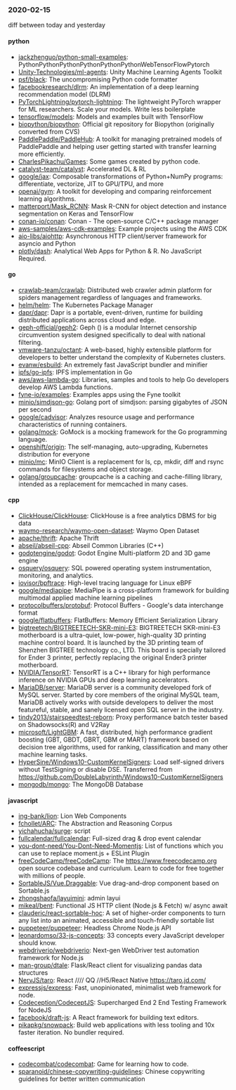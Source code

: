 ### 2020-02-15
diff between today and yesterday

#### python
* [jackzhenguo/python-small-examples](https://github.com/jackzhenguo/python-small-examples): PythonPythonPythonPythonPythonPythonWebTensorFlowPytorch
* [Unity-Technologies/ml-agents](https://github.com/Unity-Technologies/ml-agents): Unity Machine Learning Agents Toolkit
* [psf/black](https://github.com/psf/black): The uncompromising Python code formatter
* [facebookresearch/dlrm](https://github.com/facebookresearch/dlrm): An implementation of a deep learning recommendation model (DLRM)
* [PyTorchLightning/pytorch-lightning](https://github.com/PyTorchLightning/pytorch-lightning): The lightweight PyTorch wrapper for ML researchers. Scale your models. Write less boilerplate
* [tensorflow/models](https://github.com/tensorflow/models): Models and examples built with TensorFlow
* [biopython/biopython](https://github.com/biopython/biopython): Official git repository for Biopython (originally converted from CVS)
* [PaddlePaddle/PaddleHub](https://github.com/PaddlePaddle/PaddleHub): A toolkit for managing pretrained models of PaddlePaddle and helping user getting started with transfer learning more efficiently.  
* [CharlesPikachu/Games](https://github.com/CharlesPikachu/Games): Some games created by python code.
* [catalyst-team/catalyst](https://github.com/catalyst-team/catalyst): Accelerated DL & RL
* [google/jax](https://github.com/google/jax): Composable transformations of Python+NumPy programs: differentiate, vectorize, JIT to GPU/TPU, and more
* [openai/gym](https://github.com/openai/gym): A toolkit for developing and comparing reinforcement learning algorithms.
* [matterport/Mask_RCNN](https://github.com/matterport/Mask_RCNN): Mask R-CNN for object detection and instance segmentation on Keras and TensorFlow
* [conan-io/conan](https://github.com/conan-io/conan): Conan - The open-source C/C++ package manager
* [aws-samples/aws-cdk-examples](https://github.com/aws-samples/aws-cdk-examples): Example projects using the AWS CDK
* [aio-libs/aiohttp](https://github.com/aio-libs/aiohttp): Asynchronous HTTP client/server framework for asyncio and Python
* [plotly/dash](https://github.com/plotly/dash): Analytical Web Apps for Python & R. No JavaScript Required.

#### go
* [crawlab-team/crawlab](https://github.com/crawlab-team/crawlab): Distributed web crawler admin platform for spiders management regardless of languages and frameworks.
* [helm/helm](https://github.com/helm/helm): The Kubernetes Package Manager
* [dapr/dapr](https://github.com/dapr/dapr): Dapr is a portable, event-driven, runtime for building distributed applications across cloud and edge.
* [geph-official/geph2](https://github.com/geph-official/geph2): Geph () is a modular Internet censorship circumvention system designed specifically to deal with national filtering.
* [vmware-tanzu/octant](https://github.com/vmware-tanzu/octant): A web-based, highly extensible platform for developers to better understand the complexity of Kubernetes clusters.
* [evanw/esbuild](https://github.com/evanw/esbuild): An extremely fast JavaScript bundler and minifier
* [ipfs/go-ipfs](https://github.com/ipfs/go-ipfs): IPFS implementation in Go
* [aws/aws-lambda-go](https://github.com/aws/aws-lambda-go): Libraries, samples and tools to help Go developers develop AWS Lambda functions.
* [fyne-io/examples](https://github.com/fyne-io/examples): Examples apps using the Fyne toolkit
* [minio/simdjson-go](https://github.com/minio/simdjson-go): Golang port of simdjson: parsing gigabytes of JSON per second
* [google/cadvisor](https://github.com/google/cadvisor): Analyzes resource usage and performance characteristics of running containers.
* [golang/mock](https://github.com/golang/mock): GoMock is a mocking framework for the Go programming language.
* [openshift/origin](https://github.com/openshift/origin): The self-managing, auto-upgrading, Kubernetes distribution for everyone
* [minio/mc](https://github.com/minio/mc): MinIO Client is a replacement for ls, cp, mkdir, diff and rsync commands for filesystems and object storage.
* [golang/groupcache](https://github.com/golang/groupcache): groupcache is a caching and cache-filling library, intended as a replacement for memcached in many cases.

#### cpp
* [ClickHouse/ClickHouse](https://github.com/ClickHouse/ClickHouse): ClickHouse is a free analytics DBMS for big data
* [waymo-research/waymo-open-dataset](https://github.com/waymo-research/waymo-open-dataset): Waymo Open Dataset
* [apache/thrift](https://github.com/apache/thrift): Apache Thrift
* [abseil/abseil-cpp](https://github.com/abseil/abseil-cpp): Abseil Common Libraries (C++)
* [godotengine/godot](https://github.com/godotengine/godot): Godot Engine  Multi-platform 2D and 3D game engine
* [osquery/osquery](https://github.com/osquery/osquery): SQL powered operating system instrumentation, monitoring, and analytics.
* [iovisor/bpftrace](https://github.com/iovisor/bpftrace): High-level tracing language for Linux eBPF
* [google/mediapipe](https://github.com/google/mediapipe): MediaPipe is a cross-platform framework for building multimodal applied machine learning pipelines
* [protocolbuffers/protobuf](https://github.com/protocolbuffers/protobuf): Protocol Buffers - Google's data interchange format
* [google/flatbuffers](https://github.com/google/flatbuffers): FlatBuffers: Memory Efficient Serialization Library
* [bigtreetech/BIGTREETECH-SKR-mini-E3](https://github.com/bigtreetech/BIGTREETECH-SKR-mini-E3): BIGTREETECH SKR-mini-E3 motherboard is a ultra-quiet, low-power, high-quality 3D printing machine control board. It is launched by the 3D printing team of Shenzhen BIGTREE technology co., LTD. This board is specially tailored for Ender 3 printer, perfectly replacing the original Ender3 printer motherboard.
* [NVIDIA/TensorRT](https://github.com/NVIDIA/TensorRT): TensorRT is a C++ library for high performance inference on NVIDIA GPUs and deep learning accelerators.
* [MariaDB/server](https://github.com/MariaDB/server): MariaDB server is a community developed fork of MySQL server. Started by core members of the original MySQL team, MariaDB actively works with outside developers to deliver the most featureful, stable, and sanely licensed open SQL server in the industry.
* [tindy2013/stairspeedtest-reborn](https://github.com/tindy2013/stairspeedtest-reborn): Proxy performance batch tester based on Shadowsocks(R) and V2Ray
* [microsoft/LightGBM](https://github.com/microsoft/LightGBM): A fast, distributed, high performance gradient boosting (GBT, GBDT, GBRT, GBM or MART) framework based on decision tree algorithms, used for ranking, classification and many other machine learning tasks.
* [HyperSine/Windows10-CustomKernelSigners](https://github.com/HyperSine/Windows10-CustomKernelSigners): Load self-signed drivers without TestSigning or disable DSE. Transferred from https://github.com/DoubleLabyrinth/Windows10-CustomKernelSigners
* [mongodb/mongo](https://github.com/mongodb/mongo): The MongoDB Database

#### javascript
* [ing-bank/lion](https://github.com/ing-bank/lion): Lion Web Components
* [fchollet/ARC](https://github.com/fchollet/ARC): The Abstraction and Reasoning Corpus
* [yichahucha/surge](https://github.com/yichahucha/surge): script
* [fullcalendar/fullcalendar](https://github.com/fullcalendar/fullcalendar): Full-sized drag & drop event calendar
* [you-dont-need/You-Dont-Need-Momentjs](https://github.com/you-dont-need/You-Dont-Need-Momentjs): List of functions which you can use to replace moment.js + ESLint Plugin
* [freeCodeCamp/freeCodeCamp](https://github.com/freeCodeCamp/freeCodeCamp): The https://www.freecodecamp.org open source codebase and curriculum. Learn to code for free together with millions of people.
* [SortableJS/Vue.Draggable](https://github.com/SortableJS/Vue.Draggable): Vue drag-and-drop component based on Sortable.js
* [zhongshaofa/layuimini](https://github.com/zhongshaofa/layuimini): admin layui 
* [mikeal/bent](https://github.com/mikeal/bent): Functional JS HTTP client (Node.js & Fetch) w/ async await
* [clauderic/react-sortable-hoc](https://github.com/clauderic/react-sortable-hoc): A set of higher-order components to turn any list into an animated, accessible and touch-friendly sortable list
* [puppeteer/puppeteer](https://github.com/puppeteer/puppeteer): Headless Chrome Node.js API
* [leonardomso/33-js-concepts](https://github.com/leonardomso/33-js-concepts):  33 concepts every JavaScript developer should know.
* [webdriverio/webdriverio](https://github.com/webdriverio/webdriverio): Next-gen WebDriver test automation framework for Node.js
* [man-group/dtale](https://github.com/man-group/dtale): Flask/React client for visualizing pandas data structures
* [NervJS/taro](https://github.com/NervJS/taro):  React //// QQ //H5/React Native  https://taro.jd.com/
* [expressjs/express](https://github.com/expressjs/express): Fast, unopinionated, minimalist web framework for node.
* [Codeception/CodeceptJS](https://github.com/Codeception/CodeceptJS): Supercharged End 2 End Testing Framework for NodeJS
* [facebook/draft-js](https://github.com/facebook/draft-js): A React framework for building text editors.
* [pikapkg/snowpack](https://github.com/pikapkg/snowpack):  Build web applications with less tooling and 10x faster iteration. No bundler required.

#### coffeescript
* [codecombat/codecombat](https://github.com/codecombat/codecombat): Game for learning how to code.
* [sparanoid/chinese-copywriting-guidelines](https://github.com/sparanoid/chinese-copywriting-guidelines): Chinese copywriting guidelines for better written communication
